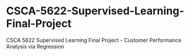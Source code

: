 # CSCA-5622-Supervised-Learning-Final-Project
CSCA 5622 Supervised Learning Final Project - Customer Performance Analysis via Regression

